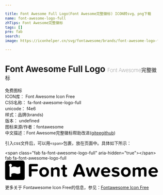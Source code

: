 ```yaml
---

title: Font Awesome Full Logo(Font Awesome完整徽标) ICON转svg、png下载
name: font-awesome-logo-full
zhTips: Font Awesome完整徽标
tags: []
pre: fab
search: 
image: https://iconhelper.cn/svg/fontawesome/brands/font-awesome-logo-full.svg

---
```


# Font Awesome Full Logo  <small style="font-size: 60%;font-weight: 100">Font Awesome完整徽标</small>


<div class="detail-page">
<p>
<span><span class="badge-success badge">免费图标</span> </span>
<br/>
<span>
ICON库：
<span class="badge-secondary badge">Font Awesome Icon Free</span> 
</span>
<br/>
<span>
CSS名称：
<span class="badge-secondary badge">fa-font-awesome-logo-full</span> 
</span>
<br/>
<span>
unicode：
<span class="badge-secondary badge">f4e6</span> 
<copy-btn content='f4e6' btn-title=""></copy-btn>
<copy-btn :content='String.fromCodePoint(parseInt("f4e6", 16))' btn-title="复制U"></copy-btn>
</span><br/><span>样式：<span class="badge-light badge">品牌(brands)</span></span>
<br/>
<span>
版本：
<span class="badge-secondary badge">undefined</span> 
</span>
<br/>
<span>图标来源/作者：<span class="badge-light badge">fontawesome</span></span> 
<br/>
<span class="zh-detail">中文描述：<span class="badge-primary badge">Font Awesome完整徽标</span><span class="help-link"><span>帮助改进</span>(<a href="https://gitee.com/liuwave/icon-helper/edit/master/json/fontawesome/brands/font-awesome-logo-full.json" target="_blank" rel="noopener noreferrer">gitee</a><a href="https://github.com/liuwave/icon-helper/edit/master/json/fontawesome/brands/font-awesome-logo-full.json" target="_blank" rel="noopener noreferrer">github</a></span>)</span><br/>
</p>
</div>
<div class="alert alert-dark">
  <i class="fab fa-font-awesome-logo-full fa-xs"></i>
  <i class="fab fa-font-awesome-logo-full fa-sm"></i>
  <i class="fab fa-font-awesome-logo-full fa-lg"></i>
  <i class="fab fa-font-awesome-logo-full fa-2x"></i>
  <i class="fab fa-font-awesome-logo-full fa-3x"></i>
  <i class="fab fa-font-awesome-logo-full fa-5x"></i>
  <i class="fab fa-font-awesome-logo-full fa-7x"></i>
</div>
<div>
  <p>引入css文件后，可以用<code>&lt;span&gt;</code>包裹，放在页面中。具体如下所示：    
  </p>
  <div class="alert alert-primary" style="font-size: 14px">
    &lt;span class="fab fa-font-awesome-logo-full" aria-hidden="true"&gt;&lt;/span&gt;
    <copy-btn content='<span class="fab fa-font-awesome-logo-full" aria-hidden="true"></span>'></copy-btn>
  </div>
  <div class="alert alert-secondary">
    <i class="fab fa-font-awesome-logo-full"
    style="font-size: 24px"
    aria-hidden="true"></i> fab fa-font-awesome-logo-full
    <copy-btn content="fab fa-font-awesome-logo-full" btn-title="复制图标名称"></copy-btn>
  </div>
</div>
<div id="svg" class="svg-wrap">
<svg xmlns="http://www.w3.org/2000/svg" viewBox="0 0 3992 512"><path d="M454.6 0H57.4C25.9 0 0 25.9 0 57.4v397.3C0 486.1 25.9 512 57.4 512h397.3c31.4 0 57.4-25.9 57.4-57.4V57.4C512 25.9 486.1 0 454.6 0zm-58.9 324.9c0 4.8-4.1 6.9-8.9 8.9-19.2 8.1-39.7 15.7-61.5 15.7-40.5 0-68.7-44.8-163.2 2.5v51.8c0 30.3-45.7 30.2-45.7 0v-250c-9-7-15-17.9-15-30.3 0-21 17.1-38.2 38.2-38.2 21 0 38.2 17.1 38.2 38.2 0 12.2-5.8 23.2-14.9 30.2v21c37.1-12 65.5-34.4 146.1-3.4 26.6 11.4 68.7-15.7 76.5-15.7 5.5 0 10.3 4.1 10.3 8.9v160.4zm432.9-174.2h-137v70.1H825c39.8 0 40.4 62.2 0 62.2H691.6v105.6c0 45.5-70.7 46.4-70.7 0V128.3c0-22 18-39.8 39.8-39.8h167.8c39.6 0 40.5 62.2.1 62.2zm191.1 23.4c-169.3 0-169.1 252.4 0 252.4 169.9 0 169.9-252.4 0-252.4zm0 196.1c-81.6 0-82.1-139.8 0-139.8 82.5 0 82.4 139.8 0 139.8zm372.4 53.4c-17.5 0-31.4-13.9-31.4-31.4v-117c0-62.4-72.6-52.5-99.1-16.4v133.4c0 41.5-63.3 41.8-63.3 0V208c0-40 63.1-41.6 63.1 0v3.4c43.3-51.6 162.4-60.4 162.4 39.3v141.5c.3 30.4-31.5 31.4-31.7 31.4zm179.7 2.9c-44.3 0-68.3-22.9-68.3-65.8V235.2H1488c-35.6 0-36.7-55.3 0-55.3h15.5v-37.3c0-41.3 63.8-42.1 63.8 0v37.5h24.9c35.4 0 35.7 55.3 0 55.3h-24.9v108.5c0 29.6 26.1 26.3 27.4 26.3 31.4 0 52.6 56.3-22.9 56.3zM1992 123c-19.5-50.2-95.5-50-114.5 0-107.3 275.7-99.5 252.7-99.5 262.8 0 42.8 58.3 51.2 72.1 14.4l13.5-35.9H2006l13 35.9c14.2 37.7 72.1 27.2 72.1-14.4 0-10.1 5.3 6.8-99.1-262.8zm-108.9 179.1l51.7-142.9 51.8 142.9h-103.5zm591.3-85.6l-53.7 176.3c-12.4 41.2-72 41-84 0l-42.3-135.9-42.3 135.9c-12.4 40.9-72 41.2-84.5 0l-54.2-176.3c-12.5-39.4 49.8-56.1 60.2-16.9L2213 342l45.3-139.5c10.9-32.7 59.6-34.7 71.2 0l45.3 139.5 39.3-142.4c10.3-38.3 72.6-23.8 60.3 16.9zm275.4 75.1c0-42.4-33.9-117.5-119.5-117.5-73.2 0-124.4 56.3-124.4 126 0 77.2 55.3 126.4 128.5 126.4 31.7 0 93-11.5 93-39.8 0-18.3-21.1-31.5-39.3-22.4-49.4 26.2-109 8.4-115.9-43.8h148.3c16.3 0 29.3-13.4 29.3-28.9zM2571 277.7c9.5-73.4 113.9-68.6 118.6 0H2571zm316.7 148.8c-31.4 0-81.6-10.5-96.6-31.9-12.4-17 2.5-39.8 21.8-39.8 16.3 0 36.8 22.9 77.7 22.9 27.4 0 40.4-11 40.4-25.8 0-39.8-142.9-7.4-142.9-102 0-40.4 35.3-75.7 98.6-75.7 31.4 0 74.1 9.9 87.6 29.4 10.8 14.8-1.4 36.2-20.9 36.2-15.1 0-26.7-17.3-66.2-17.3-22.9 0-37.8 10.5-37.8 23.8 0 35.9 142.4 6 142.4 103.1-.1 43.7-37.4 77.1-104.1 77.1zm266.8-252.4c-169.3 0-169.1 252.4 0 252.4 170.1 0 169.6-252.4 0-252.4zm0 196.1c-81.8 0-82-139.8 0-139.8 82.5 0 82.4 139.8 0 139.8zm476.9 22V268.7c0-53.8-61.4-45.8-85.7-10.5v134c0 41.3-63.8 42.1-63.8 0V268.7c0-52.1-59.5-47.4-85.7-10.1v133.6c0 41.5-63.3 41.8-63.3 0V208c0-40 63.1-41.6 63.1 0v3.4c9.9-14.4 41.8-37.3 78.6-37.3 35.3 0 57.7 16.4 66.7 43.8 13.9-21.8 45.8-43.8 82.6-43.8 44.3 0 70.7 23.4 70.7 72.7v145.3c.5 17.3-13.5 31.4-31.9 31.4 3.5.1-31.3 1.1-31.3-31.3zM3992 291.6c0-42.4-32.4-117.5-117.9-117.5-73.2 0-127.5 56.3-127.5 126 0 77.2 58.3 126.4 131.6 126.4 31.7 0 91.5-11.5 91.5-39.8 0-18.3-21.1-31.5-39.3-22.4-49.4 26.2-110.5 8.4-117.5-43.8h149.8c16.3 0 29.1-13.4 29.3-28.9zm-180.5-13.9c9.7-74.4 115.9-68.3 120.1 0h-120.1z"/></svg>
</div>
<detail full-name='fa-font-awesome-logo-full'></detail>

<Vssue title="关于“Font Awesome Full Logo”的评论" />
    
<div><p>更多关于  Fontawesome Icon Free的信息，参见：<a target="_blank" href="https://iconhelper.cn/fontawesome.html">Fontawesome Icon Free</a>
</p></div>
